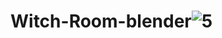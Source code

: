 # Witch-Room-blender![5](https://user-images.githubusercontent.com/85907989/160239952-53b7cec5-a26b-4038-90c6-edbd7da847d4.png)
